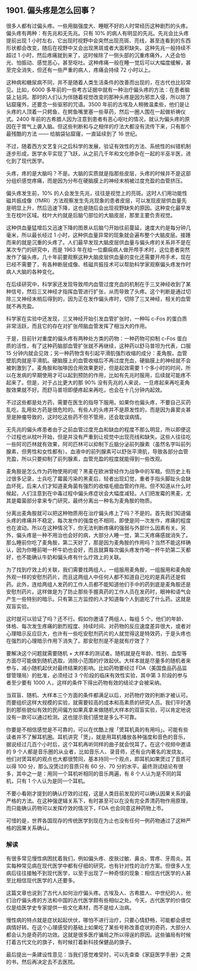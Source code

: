 ## 1901. 偏头疼是怎么回事？

很多人都有过偏头疼。一些用脑强度大、睡眠不好的人时常经历这种剧烈的头疼。偏头疼有两种：有先兆和无先兆。只有 10% 的病人有明显的先兆。先兆会比头疼提前出现 1 小时左右，它出现时视野中会突然出现亮斑、亮线，甚至连看到的东西形状都会改变，随后在视野中又会出现黑斑或者大面积缺失。这种先兆一般持续不超过 1 小时，然后疼痛就到来了，这时候除了一侧头部的沉重疼痛外，人还会怕光、怕振动、感觉恶心，甚至呕吐。这种疼痛一般在睡一觉后可以大幅度缓解，甚至完全消失，但还有一些严重的病人，疼痛会持续 72 小时以上。

这种病和糖尿病不同，并不是随着人类生活条件的改善而出现的，在古代也比较常见。比如，6000 多年前的一些考古证据中就有一种治疗偏头疼的方法：在患者脑袋上钻洞。那时的人们认为伴随着视觉改变的那种头疼是因为邪祟入侵，所以除了钻窟窿外，还要念一些驱邪的咒语。3500 年前的古埃及人稍微温柔些，他们是让头疼的人顶着一只鳄鱼，在鳄鱼嘴里塞一些草药，然后一圈人围在一起做祈祷仪式。2400 年前的古希腊人因为注意到患者有恶心呕吐的情况，就认为偏头疼的原因在于胃气上袭入脑。但这些判断和与之相伴的疗法大都没有流传下来，只有那个最残酷的方法 —— 给脑袋钻窟窿，一直延续到了 16 世纪。

不过，随着西方文艺复兴之后科学的发展，验证有效性的方法、系统性的纠错机制逐步形成，医学水平实现了飞跃，从之前几千年和文化掺杂在一起的半巫半医，进化到了现代医学。

头疼，疼的是大脑吗？不是。大脑的实质就是指那些皮层，头疼的时候并不是这部分组织感觉疼痛，而是因为分布在硬脑膜上的神经末梢被过度充盈的血管挤压。

偏头疼发生前，10% 的人会发生先兆，往往是视觉上的亮斑。这时人们用功能性磁共振成像（fMRI）方法观察发生先兆现象的患者皮层，可以发现皮层供血量先是明显上升，然后迅速下降，这也是随后会出现视野缺失的原因。这种变化最早发生在枕叶区域。枕叶大约就是后脑勺部位的大脑皮层，那里主要负责视觉。

这种供血量猛增后又迅速下降的图景从后脑勺开始往前蔓延，速度大约是每分钟几毫米，所以最长经过 1 小时，这种供血量异常的现象就会遍布整个大脑皮层。接踵而来的就是沉重的头疼了。人们最早发现大脑皮层供血量与偏头疼的关系并不是在某次专门的研究中，而是 1963 年在给一位癫痫病人做开颅手术时，这位患者突然发作了偏头疼。几十年前要观察这种大脑皮层供血量的变化还需要开颅手术，现在已经不需要了，有各种断层成像、核磁共振技术可以帮助科学家观察偏头疼发作时病人大脑的各种变化。

在后续研究中，科学家还发现导致颅内血管过度充血的机制在于三叉神经收到了某种信号，然后三叉神经才指挥血管进行扩张，从而导致了头疼。这个判断是通过切除三叉神经末梢后得到的，因为正在发作偏头疼时，切除了三叉神经，相关的血管就不再充盈。

科学家在实验中还发现，三叉神经开始引发血管扩张时，一种叫 c-Fos 的蛋白质非常活跃，而且它的存在对扩张颅脑血管发挥了相当大的作用。

于是，目前针对重度的偏头疼有两种处方类的药物：一种药物可抑制 c-Fos 蛋白质的活性，有了这种药脑部血管扩张就不再继续，这种药以舒马普坦为代表，口服 15 分钟内就会见效；另一种药物含有引起平滑肌强烈收缩的成分：麦角胺。血管壁肌肉就是平滑肌。硬脑膜上的血管收缩后不再过度充血，硬脑膜上的神经就不会被刺激到了。麦角胺和咖啡因合用效果更好，但是起效需要 1 个多小时的时间，所以在发病的早期使用才可以起到预防的作用，比如有先兆时服用，后续就可能疼不起来了。但是，对于占比更大的那 90% 没有先兆的人来说，一旦疼起来再吃麦角胺效果就不好。而舒马普坦即便疼起来再吃，也会在十几分钟内起效。

不过这些都是处方药，需要在医生的指导下服用。如果你也偏头疼，不要自己买药乱吃，乱用处方药是很危险的。有些人的头疼并不是原发性的，而是因为鼻窦炎甚至是肿瘤导致的，这时吃这些药不但不管用，还会耽误病情。

无先兆的偏头疼患者由于之前血管过度充血和缺血的程度不那么明显，所以即便这个过程也从枕叶开始，但是并没有严重到让视觉中出现亮线和缺失。这些人往往吃一些阿司匹林就有效果，阿司匹林可以抑制下丘脑分泌前列腺素（虽然名字叫前列腺素，但男性和女性都有）。血液中的前列腺素可以舒张平滑肌，导致各部分血管充盈，所以只要抑制了前列腺素，血管充盈的程度就能得到一些改观。

麦角胺是怎么作为药物使用的呢？黑麦在欧洲曾经作为战争中的军粮。但历史上有过很多记录，士兵吃了霉菌污染的黑麦后，轻者出现幻觉，重者手指头脚趾头会缺血坏死，后来人们才知道麦角菌有强烈的收缩毛细血管的作用。但不知道从什么时候起，人们注意到在中毒过程中偏头疼症状会大幅度减轻。人们把发霉的黑麦，尤其是霉菌部分拿来专门研究，最终分离出一种名为麦角胺的物质。

分离出麦角胺就可以把这种物质用在治疗偏头疼上了吗？不是的。首先我们知道偏头疼的疼痛并不稳定，每次发作的强度也不相同，即使是同一次发作，疼痛的程度也在波动。所以在这种情况下，你无法判断疼痛的强弱与外部什么因素有关。另外，偏头疼是一种不用治也会好的病，大部分人睡一觉，第二天疼痛感就消失了。那么睡前你吃了麦角胺，第二天好了，那是因为麦角胺的作用吗？当然不能这样确认，因为你睡前喝一杯牛奶也会好，而且就算每次偏头疼发作喝一杯牛奶第二天都好，也不能确认牛奶和偏头疼有什么疗效上的关联。

为了找到疗效上的关联，我们需要找两组人，一组服用麦角胺，一组服用和麦角胺外观一样的安慰剂药片，而且这两组人中任何人都不知道自己吃的是真药还是假药。此外，连给两组人发药的工作人员都不能知道他们手中的药到底是麦角胺还是安慰剂药片。这样做是为了防止那些手握真药的工作人员在发药时，眼神和语气会产生一些特别的暗示。只有第三方监控的人才知道每个人到底吃了什么药。这就是双盲实验。

这时就可以验证了吗？还不行。假如你邀请了两组人，每组 5 个，他们的年龄、体格、每次发生疼痛的剧烈程度、持续时间、对药物的反应速度差异很大，或者对心理暗示反应巨大，也许有一些吃安慰剂药片的人就觉得这是特效药，于是头疼也在强烈的心理暗示作用下消失了。那安慰剂是不是就有疗效了？

要解决这个问题就需要随机 + 大样本的测试者。随机就是在年龄、性别、血型等方面尽可能做到随机选取，消除小范围的疗效起伏。大样本就是尽量多的随机者来参与，减小随机起伏对最终结果的影响。比如药物要经过 FDA（美国食品药品监督管理局）的批准，必须经过 3 个阶段的临床有效性实验，其中第 3 阶段的参与者至少要有 1000 人，这样的条件下得出药物有效的结论才会被采纳。

当双盲、随机、大样本三个方面的条件都满足以后，对药物疗效的判断才被认可。而要组织这样大规模的实验，就需要较高的成本和高素质的研究人员。我们平时遇到的那些貌似有效的民间偏方如果真拿来做随机大样本的双盲实验，可以肯定地说没有一款可以通过检测。这也提示我们感觉是多么不可靠。

你要是不相信感觉是不可靠的，可以在优酷上搜「煲耳机真的有用吗」。可能有些读者并不了解耳机圈。耳机讲究「煲」，就是用耳机播放各种强度和音色的音乐，据说经过几百个小时后，这个耳机再听同样的曲子就会悦耳了。在这个视频中邀请的 9 个人都是音乐圈的从业者，比如音乐人、录音师，还有业内著名的发烧友。他们对煲耳机的观点也大都很赞同，基本持同一个观点，即耳机如果煲过了音质可以得 100 分，那么没煲过的音质只有 60 分、70 分的水平。最终测试结论有很多，其中之一是：用同一个耳机听相同的音乐两遍，有 8 个人认为是不同的耳机，只有 1 个人认为是同一个耳机。

不要小看刚才提到的确认疗效的过程，这是人类目前发现的可以确认因果关系的最严格的方法。在这种强逻辑关系下，有时甚至可以在没有完全弄清药物作用原理，而只能确认药物可以发挥疗效的情况下，FDA 也会同意这种药物上市。

可惜的是，世界各国现存的传统医学到现在为止也没有任何一例药物通过了这种严格的因果关系确认。

### 解读

有很多常见慢性病困扰着我们，例如偏头疼、皮肤过敏、鼻炎、胃疼、牙周炎。其实每种常见病在现代医学中都有仔细的研究，也有针对性的治疗方案。但很多人生病后往往接触不到现代医学，以至于出现了一种奇怪的现象：相信古代医学的人甚至比相信现代医学的人还要多。

这篇文章也说到了古代人如何治疗偏头疼。古埃及人、古希腊人、中世纪的人，他们治疗偏头疼的方法和中国的古代医学颇有些相似之处。今天，古代医学的价值仅仅是给医学史专家提供一些文化素材，而不是给人治病。

慢性病的特点就是症状起起伏伏，哪怕不进行治疗，只要心情舒畅，可能都会感觉病情好转。在这个心理感受的基础上如果吃了某些号称改善症状的奇药，大部分人都会认为是奇药的功效。这就是很多医疗骗局之所以得逞的原因。这些骗局有时候打着古代文化的旗子，有时候打着新科技保健品的旗子。

最后提出一条建设性意见：当我们感觉难受时，可以先查查《家庭医学手册》之类的书，然后再决定去不去医院。

